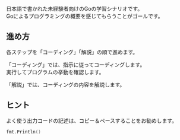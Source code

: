 日本語で書かれた未経験者向けのGoの学習シナリオです。<br>
Goによるプログラミングの概要を感じてもらうことがゴールです。

## 進め方

各ステップを「コーディング」「解説」の順で進めます。

「コーディング」では、指示に従ってコーディングします。<br>
実行してプログラムの挙動を確認します。

「解説」では、コーディングの内容を解説します。

## ヒント

よく使う出力コードの記述は、コピー＆ペースすることをお勧めします。
```go
fmt.Println()
```
